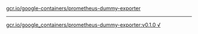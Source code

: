 [gcr.io/google-containers/prometheus-dummy-exporter](https://hub.docker.com/r/anjia0532/prometheus-dummy-exporter/tags/) 

----
[gcr.io/google_containers/prometheus-dummy-exporter:v0.1.0 √](https://hub.docker.com/r/anjia0532/prometheus-dummy-exporter/tags/)

